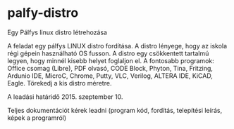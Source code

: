# palfy-distro
Egy Pálfys linux distro létrehozása

A feladat egy pálfys LINUX distro fordítása. A distro lényege, hogy az iskola régi gépein használható OS fusson. A distro egy 
csökkentett tartalmú legyen, hogy minnél kisebb helyet foglaljon el.
A fontosabb programok: Office csomag (Libre), PDF olvasó, CODE Block, Phyton, Tina, Fritzing, Ardunio IDE, MicroC, Chrome, Putty, VLC, Verilog, ALTERA IDE, KiCAD, Eagle.
Törekedj a kis distro méretre.

A leadási határidő 2015. szeptember 10.

Teljes dokumentációt kérek leadni (program kód, fordítás, telepítési leírás, képek a programról)
